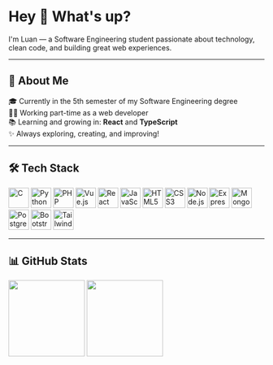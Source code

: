 <h1 align="left">Hey 👋 What's up?</h1>

<p align="left">I'm Luan — a Software Engineering student passionate about technology, clean code, and building great web experiences.</p>

---

<h2 align="left">🧠 About Me</h2>

<p align="left">
🎓 Currently in the 5th semester of my Software Engineering degree<br>
👨‍💻 Working part-time as a web developer<br>
📚 Learning and growing in: <strong>React</strong> and <strong>TypeScript</strong><br>
✨ Always exploring, creating, and improving!
</p>

---

<h2 align="left">🛠️ Tech Stack</h2>

<div align="left">
  <img src="https://skillicons.dev/icons?i=c" height="40" alt="C" />
  <img src="https://skillicons.dev/icons?i=py" height="40" alt="Python" />
  <img src="https://skillicons.dev/icons?i=php" height="40" alt="PHP" />
  <img src="https://skillicons.dev/icons?i=vue" height="40" alt="Vue.js" />
  <img src="https://skillicons.dev/icons?i=react" height="40" alt="React" />
  <img src="https://skillicons.dev/icons?i=js" height="40" alt="JavaScript" />
  <img src="https://skillicons.dev/icons?i=html" height="40" alt="HTML5" />
  <img src="https://skillicons.dev/icons?i=css" height="40" alt="CSS3" />
  <img src="https://skillicons.dev/icons?i=nodejs" height="40" alt="Node.js" />
  <img src="https://skillicons.dev/icons?i=express" height="40" alt="Express" />
  <img src="https://skillicons.dev/icons?i=mongodb" height="40" alt="MongoDB" />
  <img src="https://skillicons.dev/icons?i=postgresql" height="40" alt="PostgreSQL" />
  <img src="https://skillicons.dev/icons?i=bootstrap" height="40" alt="Bootstrap" />
  <img src="https://skillicons.dev/icons?i=tailwind" height="40" alt="TailwindCSS" />
</div>

---

<h2 align="left">📊 GitHub Stats</h2>

<div align="left">
  <img src="https://github-readme-stats.vercel.app/api/top-langs?username=Luanhts&locale=en&hide_title=false&layout=compact&card_width=320&langs_count=5&theme=codeSTACKr&hide_border=true" height="150" />
  <img src="https://github-readme-stats.vercel.app/api?username=Luanhts&show_icons=true&include_all_commits=true&count_private=true&theme=codeSTACKr&hide_border=true" height="150" />
</div>


